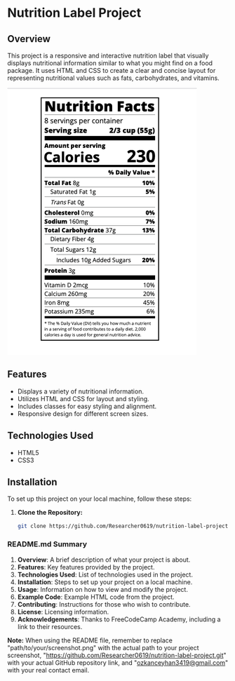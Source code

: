# Nutrition Label Project

## Overview

This project is a responsive and interactive nutrition label that visually displays nutritional information similar to what you might find on a food package. It uses HTML and CSS to create a clear and concise layout for representing nutritional values such as fats, carbohydrates, and vitamins.

![Nutrition Label Screenshot](nfacts.png) <!-- Update with a real path to the screenshot -->

## Features

- Displays a variety of nutritional information.
- Utilizes HTML and CSS for layout and styling.
- Includes classes for easy styling and alignment.
- Responsive design for different screen sizes.

## Technologies Used

- HTML5
- CSS3

## Installation

To set up this project on your local machine, follow these steps:

1. **Clone the Repository:**

   ```bash
   git clone https://github.com/Researcher0619/nutrition-label-project.git
   ```

### README.md Summary

1. **Overview**: A brief description of what your project is about.
2. **Features**: Key features provided by the project.
3. **Technologies Used**: List of technologies used in the project.
4. **Installation**: Steps to set up your project on a local machine.
5. **Usage**: Information on how to view and modify the project.
6. **Example Code**: Example HTML code from the project.
7. **Contributing**: Instructions for those who wish to contribute.
8. **License**: Licensing information.
9. **Acknowledgements**: Thanks to FreeCodeCamp Academy, including a link to their resources.

**Note:** When using the README file, remember to replace "path/to/your/screenshot.png" with the actual path to your project screenshot, "<https://github.com/Researcher0619/nutrition-label-project.git>" with your actual GitHub repository link, and "<ozkanceyhan3419@gmail.com>" with your real contact email.
